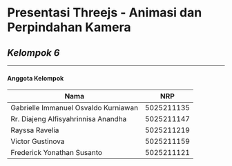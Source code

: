 # Presentasi Threejs - Animasi dan Perpindahan Kamera
## _Kelompok 6_
---
#### Anggota Kelompok

| Nama                                 | NRP        |
| -------------------------------------|------------|
| Gabrielle Immanuel Osvaldo Kurniawan | 5025211135 |
| Rr. Diajeng Alfisyahrinnisa Anandha  | 5025211147 |
| Rayssa Ravelia                       | 5025211219 |
| Victor Gustinova| 5025211159 |
| Frederick Yonathan Susanto | 5025211121 |
